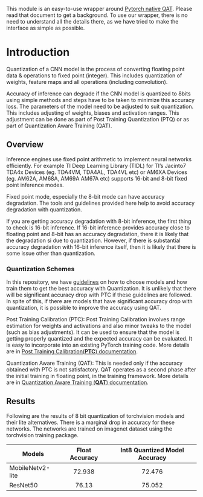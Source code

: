 
This module is an easy-to-use wrapper around [Pytorch native QAT](https://pytorch.org/tutorials/prototype/fx_graph_mode_ptq_static.html). Please read that document to get a background. To use our wrapper, there is no need to understand all the details there, as we have tried to make the interface as simple as possible.

# Introduction

Quantization of a CNN model is the process of converting floating point data & operations to fixed point (integer). This includes quantization of weights, feature maps and all operations (including convolution).

Accuracy of inference can degrade if the CNN model is quantized to 8bits using simple methods and steps have to be taken to minimize this accuracy loss. The parameters of the model need to be adjusted to suit quantization. This includes adjusting of weights, biases and activation ranges. This adjustment can be done as part of Post Training Quantization (PTQ) or as part of Quantization Aware Training (QAT).


## Overview
Inference engines use fixed point arithmetic to implement neural networks efficiently. For example TI Deep Learning Library (TIDL) for TI’s Jacinto7 TDA4x Devices (eg. TDA4VM, TDA4AL, TDA4VL etc) or AM6XA Devices (eg. AM62A, AM68A, AM69A AM67A etc) supports 16-bit and 8-bit fixed point inference modes.

Fixed point mode, especially the 8-bit mode can have accuracy degradation. The tools and guidelines provided here help to avoid accuracy degradation with quantization.

If you are getting accuracy degradation with 8-bit inference, the first thing to check is 16-bit inference. If 16-bit inference provides accuracy close to floating point and 8-bit has an accuracy degradation, there it is likely that the degradation si due to quantization. However, if there is substantial accuracy degradation with 16-bit inference itself, then it is likely that there is some issue other than quantization.

### Quantization Schemes
In this repository, we have  [guidelines](./docs/guidelines.md) on how to choose models and how train them to get the best accuracy with Quantization. It is unlikely that there will be significant accuracy drop with PTC if these guidelines are followed. In spite of this, if there are models that have significant accuracy drop with quantization, it is possible to improve the accuracy using QAT.

Post Training Calibration (PTC): Post Training Calibration involves range estimation for weights and activations and also minor tweaks to the model (such as bias adjustments). It can be used to ensure that the model is getting properly quantized and the expected accuracy can be evaluated. It is easy to incorporate into an existing PyTorch training code. More details are in [Post Training Calibration(**PTC**) documentation](./docs/ptc.md).

Quantization Aware Training (QAT): This is needed only if the accuracy obtained with PTC is not satisfactory. QAT operates as a second phase after the initial training in floating point, in the training framework. More details are in [Quantization Aware Training (**QAT**) documentation](./docs/qat.md).


## Results

Following are the results of 8 bit quantization of torchvision models and their lite alternatives. There is a marginal drop in accuracy for these networks. The networks are trained on imagenet dataset using the torchvision training package.

| Models        |  Float Accuracy          | Int8 Quantized Model Accuracy   |
| ------------- |:-------------:    | :-----:                |
| MobileNetv2-lite  | 72.938 | 72.476           |
| ResNet50     | 76.13         |   75.052    |

